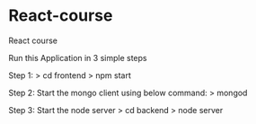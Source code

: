 # React-course
React course

Run this Application in 3 simple steps

Step 1: > cd frontend
        > npm start
       
Step 2: Start the mongo client using below command:
        > mongod
        
Step 3: Start the node server
        > cd backend
        > node server
        
        
